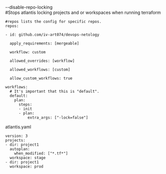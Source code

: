 --disable-repo-locking  
#Stops atlantis locking projects and or workspaces when running terraform  

```
#repos lists the config for specific repos.
repos:
  
- id: github.com/iv-art074/devops-netology

  apply_requirements: [mergeable]
  
  workflow: custom
  
  allowed_overrides: [workflow]

  allowed_workflows: [custom]

  allow_custom_workflows: true
  
workflows:
  # It's important that this is "default".
  default:
    plan:
      steps:
      - init
      - plan:
          extra_args: ["-lock=false"]
```

atlantis.yaml
```
version: 3
projects:
- dir: project1
  autoplan:
    when_modified: ["*.tf*"]
  workspace: stage
- dir: project1
  workspace: prod
 
